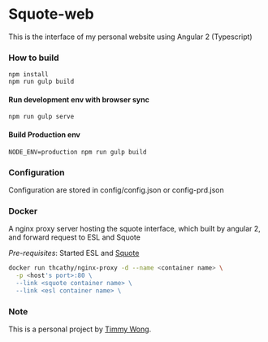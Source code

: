 # Squote-web #

This is the interface of my personal website using Angular 2 (Typescript)

### How to build ###

```
npm install
npm run gulp build
```

#### Run development env with browser sync ####
```npm run gulp serve```

#### Build Production env ####
```NODE_ENV=production npm run gulp build```

### Configuration ###

Configuration are stored in config/config.json or config-prd.json

### Docker ###
A nginx proxy server hosting the squote interface, which built by angular 2, and forward request to ESL and Squote

*Pre-requisites*: Started ESL and [Squote](https://github.com/thcathy/squote)

```bash
docker run thcathy/nginx-proxy -d --name <container name> \
  -p <host's port>:80 \
  --link <squote container name> \
  --link <esl container name> \
```

### Note ###

This is a personal project by [Timmy Wong](https://github.com/thcathy).
